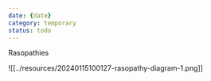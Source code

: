 ```yaml
---
date: {date}
category: temporary
status: todo
---
```


Rasopathies

![[../resources/20240115100127-rasopathy-diagram-1.png]]